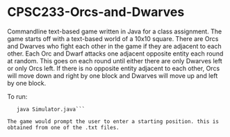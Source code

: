 # CPSC233-Orcs-and-Dwarves
Commandline text-based game written in Java for a class assignment.
The game starts off with a text-based world of a 10x10 square. There are Orcs and Dwarves who fight each other in the game if they are adjacent to each other. Each Orc and Dwarf attacks one adjacent opposite entity each round at random. This goes on each round until either there are only Dwarves left or only Orcs left. If there is no opposite entity adjacent to each other, Orcs will move down and right by one block and Dwarves will move up and left by one block.
 

To run:
```javac *.java to compile all files
   java Simulator.java```
   
The game would prompt the user to enter a starting position. this is obtained from one of the .txt files. 
